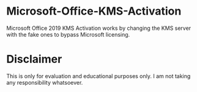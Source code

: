 # Microsoft-Office-KMS-Activation
Microsoft Office 2019 KMS Activation works by changing the KMS server with the fake ones to bypass Microsoft licensing.

# Disclaimer
This is only for evaluation and educational purposes only. I am not taking any responsibility whatsoever.
